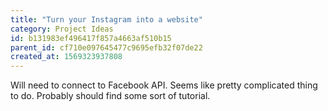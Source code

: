 ```yaml
---
title: "Turn your Instagram into a website"
category: Project Ideas
id: b131983ef496417f857a4663af510b15
parent_id: cf710e097645477c9695efb32f07de22
created_at: 1569323937808
---
```


Will need to connect to Facebook API. Seems like pretty complicated thing to do. Probably should find some sort of tutorial.
                